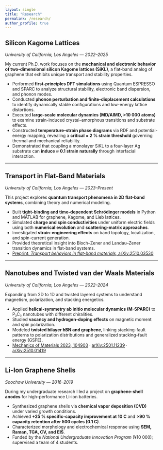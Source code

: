 ```yaml
---
layout: single
title: "Research"
permalink: /research/
author_profile: true
---
```


## Silicon Kagome Lattices  
*University of California, Los Angeles — 2022–2025*

My current Ph.D. work focuses on the **mechanical and electronic behavior of two-dimensional silicon Kagome lattices (SiKL)**, a flat-band analog of graphene that exhibits unique transport and stability properties.  

- Performed **first-principles DFT simulations** using Quantum ESPRESSO and SPARC to analyze structural stability, electronic band dispersion, and phonon modes.  
- Conducted **phonon perturbation and finite-displacement calculations** to identify dynamically stable configurations and low-energy lattice distortions.  
- Executed **large-scale molecular dynamics (MD/AIMD, >10 000 atoms)** to examine strain-induced crystal–amorphous transitions and substrate effects.  
- Constructed **temperature–strain phase diagrams** via RDF and potential-energy mapping, revealing a **critical ≈ 2 % strain threshold** governing thermal and mechanical reliability.  
- Demonstrated that coupling a monolayer SiKL to a four-layer Ag substrate can **induce ≈ 0.1 strain naturally** through interfacial interaction.

---

## Transport in Flat-Band Materials  
*University of California, Los Angeles — 2023–Present*

This project explores **quantum transport phenomena in 2D flat-band systems**, combining theory and numerical modeling.

- Built **tight-binding and time-dependent Schrödinger models** in Python and MATLAB for graphene, Kagome, and Lieb lattices.  
- Simulated **charge and spin conductivities** under uniform electric fields using both **numerical evolution** and **scattering-matrix approaches**.  
- Investigated **strain-engineering effects** on band topology, localization, and spin-current generation.  
- Provided theoretical insight into Bloch–Zener and Landau–Zener transition dynamics in flat-band systems.  
- [Preprint: *Transport behaviors in flat-band materials*, arXiv:2510.03530](http://arxiv.org/abs/2510.03530)

---

## Nanotubes and Twisted van der Waals Materials  
*University of California, Los Angeles — 2022–2024*

Expanding from 2D to 1D and twisted layered systems to understand magnetism, polarization, and stacking energetics.

- Applied **helical-symmetry ab initio molecular dynamics (M-SPARC)** to P₂C₃ nanotubes with different chiralities.  
- Studied **vacancy and hydrogen-doping effects** on magnetic moment and spin polarization.  
- Modeled **twisted bilayer hBN and graphene**, linking stacking-fault patterns to polarization distributions and generalized stacking-fault energy (GSFE).  
- [Mechanics of Materials 2023, 104903](https://doi.org/10.1016/j.mechmat.2023.104903) · [arXiv:2501.11239](https://doi.org/10.48550/arXiv.2501.11239) · [arXiv:2510.01419](https://doi.org/10.48550/arXiv.2510.01419)

---

## Li-Ion Graphene Shells  
*Soochow University — 2016–2019*

During my undergraduate research I led a project on **graphene-shell anodes** for high-performance Li-ion batteries.

- Synthesized graphene shells via **chemical vapor deposition (CVD)** under varied growth conditions.  
- Achieved **+25 % specific-capacity improvement at 10 C** and **>90 % capacity retention after 500 cycles (0.1 C)**.  
- Characterized morphology and electrochemical response using **SEM, Raman, TGA, CV, and EIS**.  
- Funded by the *National Undergraduate Innovation Program* (¥10 000); supervised a team of 4 students.

